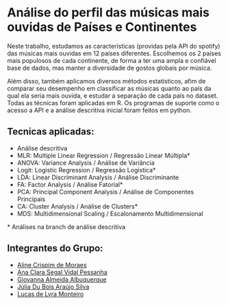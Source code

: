 # Análise do perfil das músicas mais ouvidas de Países e Continentes

Neste trabalho, estudamos as características (providas pela API do spotify) das músicas mais ouvidas em 12 países diferentes.
Escolhemos os 2 países mais populosos de cada continente, de forma a ter uma ampla e confiável base de dados, mas manter a diversidade de gostos globais por música.

Além disso, também aplicamos diversos métodos estatísticos, afim de comparar seu desempenho em classificar as músicas quanto ao país da qual ela seria mais ouvida, e estudar a separação de cada país no dataset.
Todas as técnicas foram aplicadas em R. Os programas de suporte como o acesso a API e a análise descritiva inicial foram feitos em python.

## Tecnicas aplicadas: 

- Análise descritiva
- MLR: Multiple Linear Regression / Regressão Linear Múltipla*
- ANOVA: Variance Analysis / Análise de Variância
- Logit: Logistic Regression / Regressão Logística*
- LDA: Linear Discriminant Analysis / Análise Discriminante
- FA: Factor Analysis / Análise Fatorial*
- PCA: Principal Component Analysis / Análise de Componentes Principais
- CA: Cluster Analysis / Análise de Clusters*
- MDS: Multidimensional Scaling / Escalonamento Multidimensional

\* Análises na branch de análise descritiva

## Integrantes do Grupo:

- [Aline Crispim de Moraes](https://github.com/Nubily44)
- [Ana Clara Segal Vidal Pessanha](https://github.com/segalv)
- [Giovanna Almeida Albuquerque](https://github.com/giabq)
- [Júlia Du Bois Araújo Silva](https://github.com/juliaduboisas) 
- [Lucas de Lyra Monteiro](https://github.com/LucasdeLyra)

